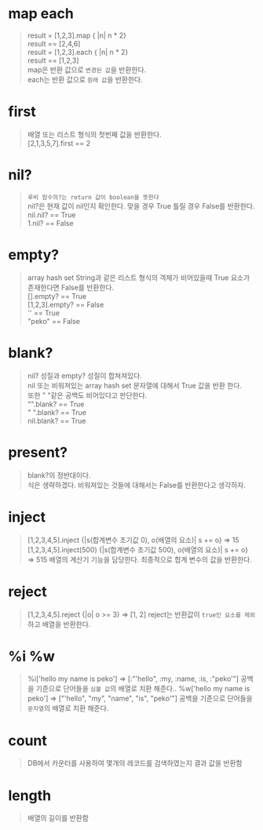 # map each
> result = [1,2,3].map { |n| n * 2}   
> result == [2,4,6]   
> result = [1,2,3].each { |n| n * 2}    
> result == [1,2,3]   
> map은 반환 값으로 `변경된 값`을 반환한다.   
> each는 반환 값으로 `원래 값`을 반환한다.    
      
# first
> 배열 또는 리스트 형식의 첫번째 값을 반환한다.   
> [2,1,3,5,7].first == 2    
     
# nil?    
> `루비 함수의?는 return 값이 boolean을 뜻한다`   
> nil?은 현재 값이 nil인지 확인한다. 맞을 경우 True 틀릴 경우 False를 반환한다.   
> nil.nil? == True      
> 1.nil? == False   
     
# empty?
> array hash set String과 같은 리스트 형식의 객체가 비어있을때 True 요소가 존재한다면 False를 반환한다.   
> [].empty? == True   
> [1,2,3].empty? == False   
> '' == True    
> "peko" == False   
     
# blank?
> nil? 성질과 empty? 성질이 합쳐져있다.   
> nil 또는 비워져있는 array hash set 문자열에 대해서 True 값을 반환 한다.   
> 또한 " "같은 공백도 비어있다고 판단한다.    
> "".blank? == True   
> " ".blank? == True    
> nil.blank? == True    
      
# present?
> blank?의 정반대이다.    
> 식은 생략하겠다. 비워져있는 것들에 대해서는 False를 반환한다고 생각하자.    

# inject
> [1,2,3,4,5].inject {|s(합계변수 초기값 0), o(배열의 요소)| s += o} => 15
> [1,2,3,4,5].inject(500) {|s(합계변수 초기값 500), o(배열의 요소)| s += o} => 515
> 배열의 계산기 기능을 담당한다. 최종적으로 합계 변수의 값을 반환한다.

# reject
> [1,2,3,4,5].reject {|o| o >= 3} => [1, 2]
> reject는 반환값이 `true인 요소를 제외`하고 배열을 반환한다.

# %i %w
> %i['hello my name is peko'] => [:"'hello", :my, :name, :is, :"peko'"]
> 공백을 기준으로 단어들을 `심볼 값`의 배열로 치환 해준다..
> %w['hello my name is peko'] => ["'hello", "my", "name", "is", "peko'"]
> 공백을 기준으로 단어들을 `문자열`의 배열로 치환 해준다.

# count
> DB에서 카운터를 사용하여 몇개의 레코드를 검색하였는지 결과 값을 반환함

# length
> 배열의 길이를 반환함
